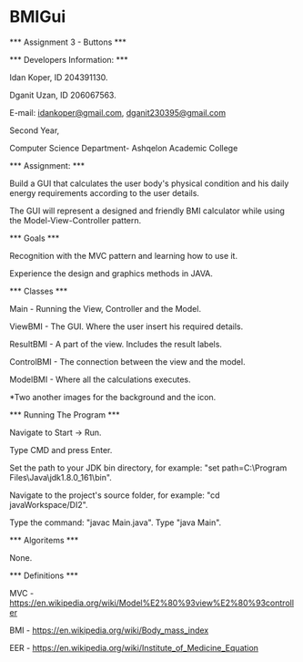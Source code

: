 # BMIGui
*** Assignment 3 - Buttons ***

*** Developers Information: ***

Idan Koper, ID 204391130.

Dganit Uzan, ID 206067563.

E-mail: idankoper@gmail.com, dganit230395@gmail.com

Second Year,

Computer Science Department- Ashqelon Academic College

*** Assignment: ***

Build a GUI that calculates the user body's physical condition and his daily energy requirements according to the user details. 

The GUI will represent a designed and friendly BMI calculator while using the Model-View-Controller pattern.

*** Goals ***

Recognition with the MVC pattern and learning how to use it.

Experience the design and graphics methods in JAVA. 

*** Classes ***

Main - Running the View, Controller and the Model.

ViewBMI - The GUI. Where the user insert his required details.

ResultBMI - A part of the view. Includes the result labels.

ControlBMI - The connection between the view and the model. 

ModelBMI - Where all the calculations executes.

*Two another images for the background and the icon.

*** Running The Program ***

Navigate to Start -> Run. 

Type CMD and press Enter. 

Set the path to your JDK bin directory, for example: "set path=C:\Program Files\Java\jdk1.8.0_161\bin". 

Navigate to the project's source folder, for example: "cd javaWorkspace/DI2". 

Type the command: "javac Main.java". Type "java Main".


*** Algoritems ***

None.

*** Definitions ***

MVC - https://en.wikipedia.org/wiki/Model%E2%80%93view%E2%80%93controller

BMI - https://en.wikipedia.org/wiki/Body_mass_index

EER - https://en.wikipedia.org/wiki/Institute_of_Medicine_Equation


